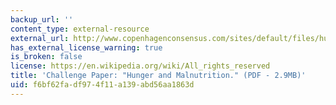 ```yaml
---
backup_url: ''
content_type: external-resource
external_url: http://www.copenhagenconsensus.com/sites/default/files/hungerandmalnutrition.pdf
has_external_license_warning: true
is_broken: false
license: https://en.wikipedia.org/wiki/All_rights_reserved
title: 'Challenge Paper: "Hunger and Malnutrition." (PDF - 2.9MB)'
uid: f6bf62fa-df97-4f11-a139-abd56aa1863d
---
```

